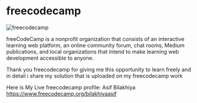 # freecodecamp
![freecodecamp](https://user-images.githubusercontent.com/24765668/34774891-2ef47bea-f637-11e7-97ef-a8600c15abde.jpg)

freeCodeCamp is a nonprofit organization that consists of an interactive learning web platform, an online community forum, chat rooms, Medium publications, and local organizations that intend to make learning web development accessible to anyone.

Thank you freecodecamp for giving me this opportunity to learn freely and in detail
i share my solution that is uploaded on my freecodecamp work

Here is My Live freecodecamp profile:
Asif Bilakhiya
https://www.freecodecamp.org/bilakhiyaasif

